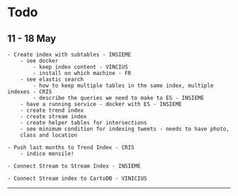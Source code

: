 # Todo

## 11 - 18 May

    - Create index with subtables - INSIEME
        - see docker 
            - keep index content - VINCIUS
            - install on which machine - FR
        - see elastic search
            - how to keep multiple tables in the same index, multiple indexes - CRIS
            - describe the queries we need to make to ES - INSIEME
        - have a running service - docker with ES - INSIEME
        - create trend index
        - create stream index
        - create helper tables for intersections
        - see minimum condition for indexing tweets - needs to have photo, 
        class and location
        
    - Push last months to Trend Index - CRIS
        - indice mensile!
        
    - Connect Stream to Stream Index - INSIEME

    - Connect Stream index to CartoDB - VINICIUS

-----    
## 
